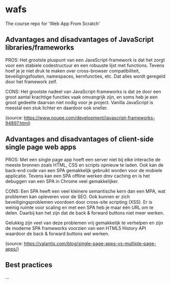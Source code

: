# wafs
The course repo for 'Web App From Scratch'

## Advantages and disadvantages of JavaScript libraries/frameworks

PROS: Het grootste pluspunt van een JavaScript-framework is dat het zorgt voor een stabiele codestructuur en een robuuste lijst met functions. Tevens hoef je je niet druk te maken over cross-browser compatibiliteit, beveiligingsfouten, namespaces, kernfuncties, etc. Dat alles wordt geregeld door het framework zelf.

CONS: Het grootste nadeel van JavaScript-frameworks is dat ze door een groot aantal krachtige functies vaak omvangrijk zijn, en soms heb je een groot gedeelte daarvan niet nodig voor je project. Vanilla JavaScript is meestal een stuk lichter en daardoor ook sneller.

(source: https://www.noupe.com/development/javascript-frameworks-94897.html)

## Advantages and disadvantages of client-side single page web apps

PROS: Met een single page app hoeft een server niet bij elke interactie de meeste bronnen zoals HTML, CSS en scripts opnieuw te laden. Ook kan de back-end code van een SPA gemakkelijk gebruikt worden voor de mobiele applicatie. Tevens kan een SPA offline werken dmv caching en is het debuggen van een SPA in Chrome veel gemakkelijker.

CONS: Een SPA heeft een veel kleinere semantische kern dan een MPA, wat problemen kan opleveren voor de SEO. Ook kunnen er zich beveiligingsproblemen voordoen door cross-site scripting (XSS). Er is weinig ruimte voor scaling en met een SPA heb je maar één URL om te delen. Daarbij kan het zijn dat de back & forward buttons niet meer werken.

Gelukkig zijn veel van deze problemen vrij gemakkelijk te verhelpen en zijn de moderne SPA frameworks voorzien van een  HTML5 History API waardoor de back & forward buttons wel werken.

(source: https://yalantis.com/blog/single-page-apps-vs-multiple-page-apps/)

## Best practices
...
